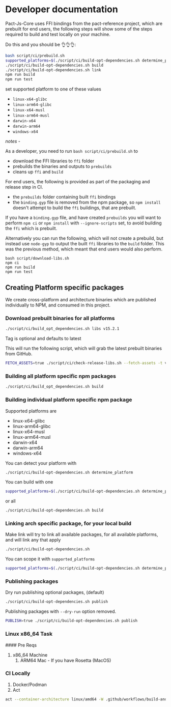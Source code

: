 # Developer documentation

Pact-Js-Core uses FFI bindings from the pact-reference project, which are prebuilt for end users, the following steps will show some of the steps required to build and test locally on your machine.

Do this and you should be 👌👌👌:

```sh
bash script/ci/prebuild.sh
supported_platforms=$(./script/ci/build-opt-dependencies.sh determine_platform) 
./script/ci/build-opt-dependencies.sh build
./script/ci/build-opt-dependencies.sh link
npm run build
npm run test
```

set supported platform to one of these values

- `linux-x64-glibc`
- `linux-arm64-glibc`
- `linux-x64-musl`
- `linux-arm64-musl`
- `darwin-x64`
- `darwin-arm64`
- `windows-x64`

_notes_ - 

As a developer, you need to run `bash script/ci/prebuild.sh` to

- download the FFI libraries to `ffi` folder
- prebuilds the binaries and outputs to `prebuilds`
- cleans up `ffi` and `build`

For end users, the following is provided as part of the packaging and release step in CI.

- the `prebuilds` folder containing built `ffi` bindings
- the `binding.gyp` file is removed from the npm package, so `npm install` doesn't attempt to build the `ffi` buildings, that are prebuilt.

If you have a `binding.gyp` file, and have created `prebuilds` you will want to perform `npm ci` or `npm install` with `--ignore-scripts` set, to avoid building the `ffi` which is prebuilt.

Alternatively you can run the following, which will not create a prebuild, but instead use `node-gyp` to output the built `ffi` libraries to the `build` folder. This was the previous method, which meant that end users would also perform.

```
bash script/download-libs.sh
npm ci
npm run build
npm run test
```

## Creating Platform specific packages

We create cross-platform and architecture binaries which are published individually to NPM, and consumed in this project.

### Download prebuilt binaries for all platforms

```sh
./script/ci/build_opt_dependencies.sh libs v15.2.1
```

Tag is optional and defaults to latest

This will run the following script, which will grab the latest prebuilt binaries from GitHub.

```sh
FETCH_ASSETS=true ./script/ci/check-release-libs.sh --fetch-assets -t v15.2.1
```

### Building all platform specific npm packages

```sh
./script/ci/build_opt_dependencies.sh build
```

### Building individual platform specific npm package

Supported platforms are

- linux-x64-glibc
- linux-arm64-glibc
- linux-x64-musl
- linux-arm64-musl
- darwin-x64
- darwin-arm64
- windows-x64

You can detect your platform with

```sh
./script/ci/build-opt-dependencies.sh determine_platform
```

You can build with one

```sh
supported_platforms=$(./script/ci/build-opt-dependencies.sh determine_platform) ./script/ci/build-opt-dependencies.sh build
```

or all

```sh
./script/ci/build-opt-dependencies.sh build
```

### Linking arch specific package, for your local build

Make link will try to link all available packages, for all available platforms, and will link any that apply

```sh
./script/ci/build-opt-dependencies.sh
```

You can scope it with `supported_platforms`

```sh
supported_platforms=$(./script/ci/build-opt-dependencies.sh determine_platform) ./script/ci/build-opt-dependencies.sh link
```

### Publishing packages

Dry run publishing optional packages, (default)

```sh
./script/ci/build-opt-dependencies.sh publish
```

Publishing packages with `--dry-run` option removed.

```sh
PUBLISH=true ./script/ci/build-opt-dependencies.sh publish
```

### Linux x86_64 Task

#### Pre Reqs

1. x86_64 Machine
   1. ARM64 Mac - If you have Rosetta (MacOS)

### CI Locally

1. Docker/Podman
2. Act

```sh
act --container-architecture linux/amd64 -W .github/workflows/build-and-test.yml --artifact-server-path tmp
```
